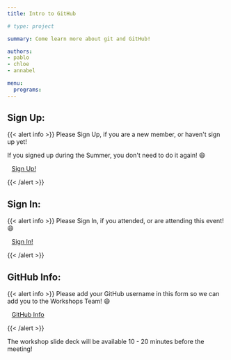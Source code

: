 ```yaml
---
title: Intro to GitHub

# type: project

summary: Come learn more about git and GitHub!

authors:
- pablo
- chloe
- annabel

menu:
  programs:
---
```

## Sign Up:

{{< alert info >}}
Please Sign Up, if you are a new member, or haven't sign up yet!

If you signed up during the Summer, you don't need to do it again! :smile:

<a class="btn btn-light btn-lg" href="https://ucfacmw.org/sign-up" role="button">
<i class="fas fa-file-alt" style="padding-right: 10px;"></i>  Sign Up!</a>

{{< /alert >}}

## Sign In:

{{< alert info >}}
Please Sign In, if you attended, or are attending this event! :smile:

<a class="btn btn-light btn-lg" href="https://ucfacmw.org/sign-in" role="button">
<i class="fas fa-file-alt" style="padding-right: 10px;"></i>  Sign In!</a>

{{< /alert >}}

## GitHub Info:

{{< alert info >}}
Please add your GitHub username in this form so we can add you to the Workshops Team! :smile:

<a class="btn btn-light btn-lg" href="https://ucfacmw.org/GitHub-workshop" role="button">
<i class="fas fa-file-alt" style="padding-right: 10px;"></i> GitHub Info</a>

{{< /alert >}}


The workshop slide deck will be available 10 - 20 minutes before the meeting!